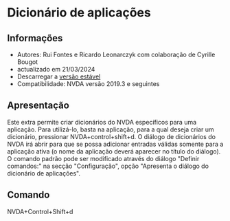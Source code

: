 # Dicionário de aplicações

## Informações
* Autores: Rui Fontes e Ricardo Leonarczyk com colaboração de Cyrille Bougot
* actualizado em 21/03/2024
* Descarregar a [versão estável][1]
* Compatibilidade: NVDA versão 2019.3 e seguintes


## Apresentação
Este extra permite criar dicionários do NVDA específicos para uma aplicação.
Para utilizá-lo, basta na aplicação, para a  qual deseja criar um dicionário, pressionar NVDA+control+shift+d.
O diálogo de dicionários do NVDA irá abrir para que se possa adicionar entradas válidas somente para a aplicação ativa (o nome da aplicação deverá aparecer no título do diálogo).
O comando padrão pode ser modificado através do diálogo "Definir comandos:" na secção "Configuração", opção "Apresenta o diálogo do dicionário de aplicações".


## Comando
NVDA+Control+Shift+d


[1]: https://github.com/ruifontes/applicationDictionary-/releases/download/2025.06.13/applicationDictionary-2025.06.13.nvda-addon

